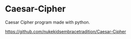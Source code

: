 # Caesar-Cipher
Caesar Cipher program made with python.

https://github.com/nukekidsembracetradition/Caesar-Cipher